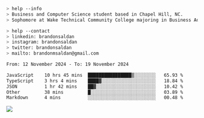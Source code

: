 ````bash
> help --info
> Business and Computer Science student based in Chapel Hill, NC.
> Sophomore at Wake Technical Community College majoring in Business Administration.
````

````bash
> help --contact
> linkedin: brandonsaldan
> instagram: brandonsaldan
> twitter: brandonsaldan
> mailto: brandonmsaldan@gmail.com
````

<!--START_SECTION:waka-->

```txt
From: 12 November 2024 - To: 19 November 2024

JavaScript    10 hrs 45 mins  ████████████████▒░░░░░░░░   65.93 %
TypeScript    3 hrs 4 mins    ████▓░░░░░░░░░░░░░░░░░░░░   18.84 %
JSON          1 hr 42 mins    ██▓░░░░░░░░░░░░░░░░░░░░░░   10.42 %
Other         38 mins         █░░░░░░░░░░░░░░░░░░░░░░░░   03.89 %
Markdown      4 mins          ░░░░░░░░░░░░░░░░░░░░░░░░░   00.48 %
```

<!--END_SECTION:waka-->

![](https://komarev.com/ghpvc/?username=brandonsaldan&color=6A8AFF)

